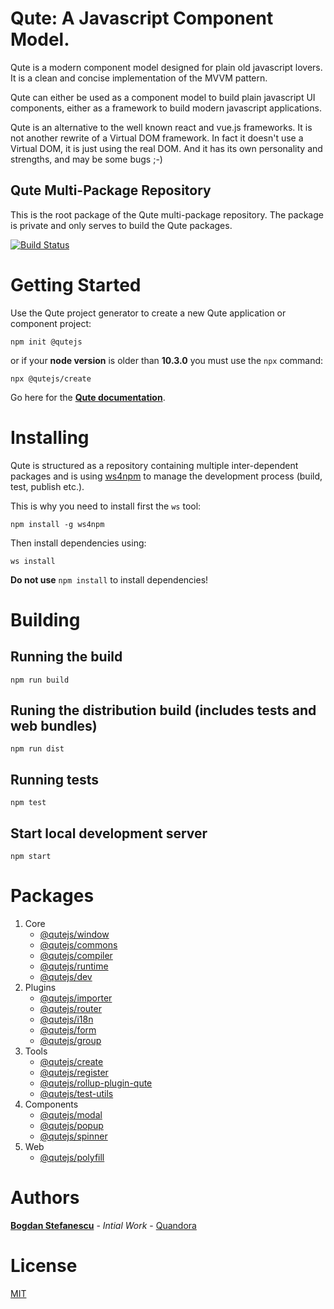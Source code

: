 # Qute: A Javascript Component Model.

Qute is a modern component model designed for plain old javascript lovers.
It is a clean and concise implementation of the MVVM pattern.

Qute can either be used as a component model to build plain javascript UI components, either as a framework to build modern javascript applications.

Qute is an alternative to the well known react and vue.js frameworks. It is not another rewrite of a Virtual DOM framework. In fact it doesn't use a Virtual DOM, it is just using the real DOM. And it has its own personality and strengths, and may be some bugs ;-)

## Qute Multi-Package Repository

This is the root package of the Qute multi-package repository. The package is private and only serves to build the Qute packages.

[![Build Status](https://travis-ci.com/bstefanescu/qutejs.svg?branch=master)](https://travis-ci.com/bstefanescu/qutejs)

# Getting Started

Use the Qute project generator to create a new Qute application or component project:

```
npm init @qutejs
```

or if your **node version** is older than **10.3.0** you must use the `npx` command:

```
npx @qutejs/create
```

Go here for the **[Qute documentation](https://qutejs.org)**.

# Installing

Qute is structured as a repository containing multiple inter-dependent packages and is using [ws4npm](https://www.npmjs.com/package/ws4npm) to manage the development process (build, test, publish etc.).

This is why you need to install first the `ws` tool:

```
npm install -g ws4npm
```

Then install dependencies using:

```
ws install
```

**Do not use** `npm install` to install dependencies!


# Building

## Running the build

```
npm run build
```

## Runing the distribution build (includes tests and web bundles)

```
npm run dist
```

## Running tests

```
npm test
```

## Start local development server

```
npm start
```

# Packages

1. Core
	* [@qutejs/window](core/window)
	* [@qutejs/commons](core/commons)
	* [@qutejs/compiler](core/compiler)
	* [@qutejs/runtime](core/runtime)
	* [@qutejs/dev](core/dev)
2. Plugins
    * [@qutejs/importer](plugins/importer)
	* [@qutejs/router](plugins/router)
    * [@qutejs/i18n](plugins/i18n)
    * [@qutejs/form](plugins/form)
    * [@qutejs/group](plugins/group)
2. Tools
	* [@qutejs/create](tools/create)
	* [@qutejs/register](tools/register)
	* [@qutejs/rollup-plugin-qute](tools/rollup-plugin-qute)
	* [@qutejs/test-utils](tools/test-utils)
3. Components
    * [@qutejs/modal](components/modal)
	* [@qutejs/popup](components/popup)
	* [@qutejs/spinner](components/spinner)
4. Web
	* [@qutejs/polyfill](web/polyfill)

# Authors

**[Bogdan Stefanescu](mailto:bogdan@quandora.com)** - *Intial Work* - [Quandora](https://quandora.com)

# License

[MIT](LICENSE)

